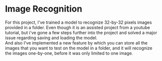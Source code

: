 # Image Recognition
For this project, I've trained a model to recognize 32-by-32 pixels images provided in a folder. Even though it is an assisted project from a youtube tutorial, but i've gone a few steps further into the project and solved a major issue regarding saving and loading the model.<br>
And also I've implemented a new feature by which you can store all the images that you want to test on the model in a folder, and it will recognize the images one-by-one, before it was only limited to one image.
